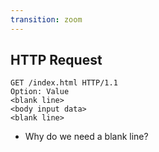 ```yaml
---
transition: zoom
---
```


## HTTP Request

```http
GET /index.html HTTP/1.1
Option: Value
<blank line>
<body input data>
<blank line>
```

- Why do we need a blank line?